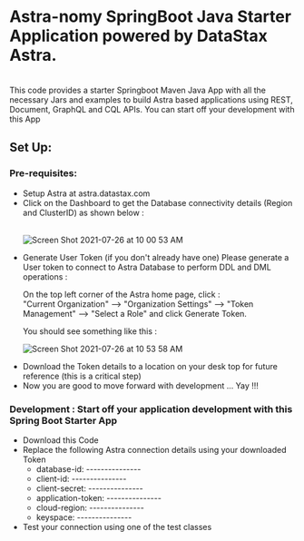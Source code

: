 # Astra-nomy SpringBoot Java Starter Application powered by DataStax Astra.
</br>
This code provides a starter Springboot Maven Java App with all the necessary Jars and examples to build Astra based applications using REST, Document, GraphQL and CQL APIs. You can start off your development with this App
</br>

<h2> Set Up: </h2>

<h3> Pre-requisites: </h3>
<ul>
<li> Setup Astra at astra.datastax.com </li>
<li> Click on the Dashboard to get the Database connectivity details (Region and ClusterID) as shown below : </li> 
</br>

![Screen Shot 2021-07-26 at 10 00 53 AM](https://user-images.githubusercontent.com/71985367/127029190-aa5847b3-eebf-4f1b-b4bb-43da1a8bc4ec.png)
</br>
<li> Generate User Token (if you don't already have one) 
Please generate a User token to connect to Astra Database to perform DDL and DML operations : 
</br> 
<p> On the top left corner of the Astra home page, click :  </br>
"Current Organization" --> "Organization Settings" --> "Token Management" --> "Select a Role" and click Generate Token. </p> 

You should see something like this :
</br>
</li>

![Screen Shot 2021-07-26 at 10 53 58 AM](https://user-images.githubusercontent.com/71985367/127035608-33df2f46-4eeb-45e6-8ed1-d2bf61160227.png)



<li> Download the Token details to a location on your desk top for future reference (this is a critical step) </li>
<li> Now you are good to move forward with development ... Yay !!! </li>
</ul>

<h3> Development : Start off your application development with this Spring Boot Starter App </h3>
<ul>
  <li> Download this Code </li>
  <li> Replace the following Astra connection details using your downloaded Token 
      <ul>
        <li> database-id: --------------- </li>
        <li> client-id: --------------- </li>
        <li> client-secret: --------------- </li>
        <li> application-token: --------------- </li>
        <li> cloud-region: --------------- </li>
        <li> keyspace: --------------- </li>
      </ul>
  </li>
  <li> Test your connection using one of the test classes </li>
</ul>
